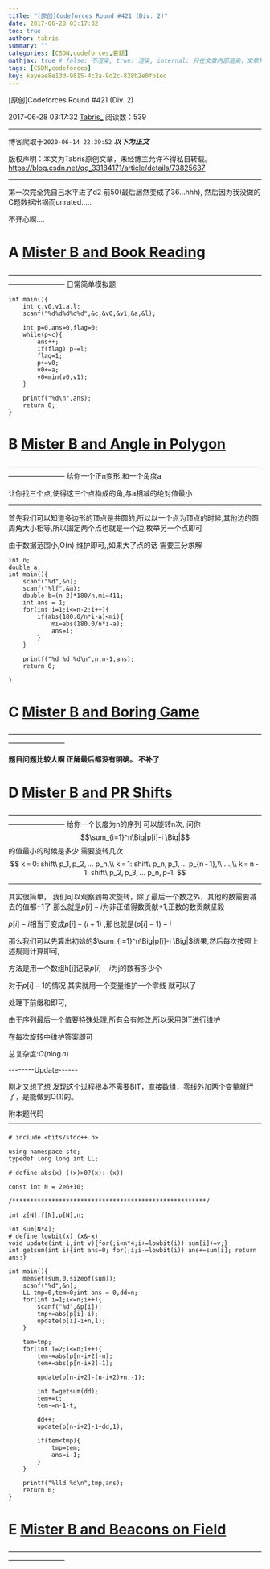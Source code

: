```yaml
---
title: "[原创]Codeforces Round #421 (Div. 2)"
date: 2017-06-28 03:17:32
toc: true
author: tabris
summary: ""
categories: [CSDN,codeforces,套题]
mathjax: true # false: 不渲染, true: 渲染, internal: 只在文章内部渲染，文章列表中不渲染
tags: [CSDN,codeforces]
key: keyeae8e13d-9815-4c2a-9d2c-828b2e0fb1ec
---
```


[原创]Codeforces Round #421 (Div. 2)

2017-06-28 03:17:32  [Tabris_](https://me.csdn.net/qq_33184171) 阅读数：539

---

博客爬取于`2020-06-14 22:39:52`
***以下为正文***

版权声明：本文为Tabris原创文章，未经博主允许不得私自转载。
https://blog.csdn.net/qq_33184171/article/details/73825637

<!-- more -->

---

第一次完全凭自己水平进了d2 前50(最后居然变成了36...hhh), 然后因为我没做的C题数据出锅而unrated.....

不开心啊....



# A	[Mister B and Book Reading](http://codeforces.com/contest/820/problem/A)
————————————————————————————————————————————
日常简单模拟题

```
int main(){
    int c,v0,v1,a,l;
    scanf("%d%d%d%d%d",&c,&v0,&v1,&a,&l);

    int p=0,ans=0,flag=0;
    while(p<c){
        ans++;
        if(flag) p-=l;
        flag=1;
        p+=v0;
        v0+=a;
        v0=min(v0,v1);
    }

    printf("%d\n",ans);
    return 0;
}
```

# B	[Mister B and Angle in Polygon](http://codeforces.com/contest/820/problem/B)
————————————————————————————————————————————
给你一个正n变形,和一个角度a

让你找三个点,使得这三个点构成的角,与a相减的绝对值最小

-----------------------
首先我们可以知道多边形的顶点是共圆的,所以以一个点为顶点的时候,其他边的圆周角大小相等,所以固定两个点也就是一个边,枚举另一个点即可


由于数据范围小,O(n) 维护即可,,如果大了点的话 需要三分求解

```
int n;
double a;
int main(){
    scanf("%d",&n);
    scanf("%lf",&a);
    double b=(n-2)*180/n,mi=411;
    int ans = 1;
    for(int i=1;i<=n-2;i++){ 
        if(abs(180.0/n*i-a)<mi){
            mi=abs(180.0/n*i-a);
            ans=i;
        }
    }

    printf("%d %d %d\n",n,n-1,ans);
    return 0;

}
```
# C	[Mister B and Boring Game](http://codeforces.com/contest/820/problem/C)
————————————————————————————————————————————

**题目问题比较大啊   正解最后都没有明确。  不补了**

# D	[Mister B and PR Shifts](http://codeforces.com/contest/820/problem/D)
————————————————————————————————————————————
给你一个长度为n的序列
可以旋转n次,
问你$$\sum_{i=1}^n\Big|p[i]-i \Big|$$的值最小的时候是多少 需要旋转几次
$$
k = 0: shift\ p_1, p_2, ... p_n,\\
k = 1: shift\ p_n, p_1, ... p_{n - 1},\\
...,\\
k = n - 1: shift\ p_2, p_3, ... p_n, p-1.
$$

-------
其实很简单，
我们可以观察到每次旋转，除了最后一个数之外，其他的数需要减去的值都+1了
那么就是$p[i]-i$为非正值得数贡献+1,正数的数贡献坚毅

$p[i]-i$相当于变成$p[i]-(i+1)$ ,那也就是$(p[i]-1)-i$

那么我们可以先算出初始的$\sum_{i=1}^n\Big|p[i]-i \Big|$结果,然后每次按照上述规则计算即可,

方法是用一个数组h[j]记录$p[i]-i$为j的数有多少个

对于$p[i]-1$的情况 其实就用一个变量维护一个零线 就可以了

处理下前缀和即可,

由于序列最后一个值要特殊处理,所有会有修改,所以采用BIT进行维护

在每次旋转中维护答案即可

总复杂度:$O(n\log n)$

--------Update------

刚才又想了想 发现这个过程根本不需要BIT，直接数组，零线外加两个变量就行了，是能做到O(1)的。

附本题代码
————————————————————————————————————
```
# include <bits/stdc++.h>

using namespace std;
typedef long long int LL;

# define abs(x) ((x)>0?(x):-(x))

const int N = 2e6+10;

/******************************************************/

int z[N],f[N],p[N],n;

int sum[N*4];
# define lowbit(x) (x&-x)
void update(int i,int v){for(;i<n*4;i+=lowbit(i)) sum[i]+=v;}
int getsum(int i){int ans=0; for(;i;i-=lowbit(i)) ans+=sum[i]; return ans;}

int main(){
    memset(sum,0,sizeof(sum));
    scanf("%d",&n);
    LL tmp=0,tem=0;int ans = 0,dd=n;
    for(int i=1;i<=n;i++){
        scanf("%d",&p[i]);
        tmp+=abs(p[i]-i);
        update(p[i]-i+n,1);
    }
    
    tem=tmp;
    for(int i=2;i<=n;i++){
        tem-=abs(p[n-i+2]-n);
        tem+=abs(p[n-i+2]-1);

        update(p[n-i+2]-(n-i+2)+n,-1);

        int t=getsum(dd);
        tem+=t;
        tem-=n-1-t;
        
		dd++;
        update(p[n-i+2]-1+dd,1);

        if(tem<tmp){
            tmp=tem;
            ans=i-1;
        }
    }

    printf("%lld %d\n",tmp,ans);
    return 0;
}
```

# E	[Mister B and Beacons on Field](http://codeforces.com/contest/820/problem/E)
————————————————————————————————————————————
